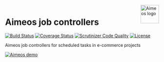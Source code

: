 <a href="https://aimeos.org/">
    <img src="https://aimeos.org/fileadmin/template/icons/logo.png" alt="Aimeos logo" title="Aimeos" align="right" height="60" />
</a>

# Aimeos job controllers

[![Build Status](https://travis-ci.org/aimeos/ai-controller-jobs.png?branch=master)](https://travis-ci.org/aimeos/ai-controller-jobs)
[![Coverage Status](https://coveralls.io/repos/aimeos/ai-controller-jobs/badge.svg?branch=master)](https://coveralls.io/r/aimeos/ai-controller-jobs?branch=master)
[![Scrutinizer Code Quality](https://scrutinizer-ci.com/g/aimeos/ai-controller-jobs/badges/quality-score.png?b=master)](https://scrutinizer-ci.com/g/aimeos/ai-controller-jobs/?branch=master)
[![License](https://poser.pugx.org/aimeos/ai-controller-jobs/license.svg)](https://packagist.org/packages/aimeos/ai-controller-jobs)

Aimeos job controllers for scheduled tasks in e-commerce projects

[![Aimeos demo](https://aimeos.org/fileadmin/user_upload/demo.jpg)](http://demo.aimeos.org/)

